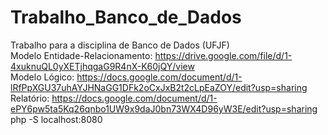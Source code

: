 # Trabalho_Banco_de_Dados
 Trabalho para a disciplina de Banco de Dados (UFJF)
 <br>Modelo Entidade-Relacionamento: https://drive.google.com/file/d/1-4xuknuQL0yXETjhqgaG9R4nX-K60jQY/view
 <br>Modelo Lógico: https://docs.google.com/document/d/1-lRfPpXGU37uhAYJHNaGG1DFk2oCxJxB2t2cLpEaZOY/edit?usp=sharing
 <br>Relatório: https://docs.google.com/document/d/1-ePY6pw5ta5Kq26qnbo1UW9x9daJ0bn73WX4D96yW3E/edit?usp=sharing
 <br>php -S localhost:8080
